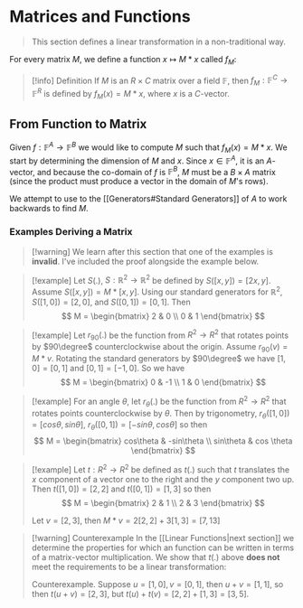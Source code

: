 # Matrices and Functions

> This section defines a linear transformation in a non-traditional way.

For every matrix $M$, we define a function $x \mapsto M * x$ called $f_M$:

> [!info] Definition
> If $M$ is an $R \times C$ matrix over a field $\mathbb{F}$, then $f_M : \mathbb{F}^C \to \mathbb{F}^R$ is defined by $f_M(x) = M * x$, where $x$ is a $C$-vector.

## From Function to Matrix

Given $f : \mathbb{F}^A \to \mathbb{F}^B$ we would like to compute $M$ such that $f_M(x) = M *x$. We start by determining the dimension of $M$ and $x$. Since $x \in \mathbb{F}^A$, it is an $A$-vector, and because the co-domain of $f$ is $\mathbb{F}^B$, $M$ must be a $B \times A$ matrix (since the product must produce a vector in the domain of $M$'s rows).

We attempt to use to the [[Generators#Standard Generators]] of $A$ to work backwards to find $M$.

### Examples Deriving a Matrix

> [!warning] We learn after this section that one of the examples is **invalid**. I've included the proof alongside the example below.

> [!example]
> Let $S(.)$, $S: \mathbb{R}^2 \to \mathbb{R}^2$ be defined by $S([x, y]) = [2x, y]$. Assume $S([x, y]) = M * [x, y]$. Using our standard generators for $\mathbb{R}^2$, $S([1, 0]) = [2, 0]$, and $S([0, 1]) = [0, 1]$.  Then
>$$
>M =
>\begin{bmatrix}
>2 & 0 \\
>0 & 1
>\end{bmatrix}
>$$


> [!example]
> Let $r_{90}(.)$ be the function from $R^2 \to R^2$ that rotates points by $90\degree$ counterclockwise about the origin. Assume $r_{90}(v) = M * v$. Rotating the standard generators by $90\degree$ we have $[1, 0] = [0, 1]$ and $[0, 1] = [-1, 0]$. So we have
> $$
> M =
> \begin{bmatrix}
> 0 & -1 \\
> 1 & 0
> \end{bmatrix}
> $$

> [!example]
> For an angle $\theta$, let $r_\theta(.)$ be the function from $R^2 \to R^2$ that rotates points counterclockwise by $\theta$. Then by trigonometry, $r_\theta([1, 0]) = [cos \theta, sin \theta]$, $r_\theta([0, 1]) = [-sin \theta, cos \theta]$ so then
> $$
> M =
> \begin{bmatrix}
> cos\theta & -sin\theta \\
> sin\theta & cos \theta
> \end{bmatrix}
> $$


> [!example]
> Let $t: R^2 \to R^2$ be defined as $t(.)$ such that $t$ translates the $x$ component of a vector one to the right and the $y$ component two up. Then $t([1, 0]) = [2, 2]$ and $t([0, 1]) = [1, 3]$ so then
> $$
> M =
> \begin{bmatrix}
> 2 & 1 \\
> 2 & 3
> \end{bmatrix}
> $$
>
> Let $v = [2, 3]$, then $M * v = 2[2, 2] + 3[1, 3] = [7, 13]$

> [!warning] Counterexample
> In the [[Linear Functions|next section]] we determine the properties for which an function can be written in terms of a matrix-vector multiplication. We show that $t(.)$ above **does not** meet the requirements to be a linear transformation:
>
> Counterexample.
> Suppose $u = [1, 0], v = [0, 1]$, then $u + v = [1, 1]$, so then $t(u + v) = [2, 3]$, but $t(u) + t(v) = [2, 2] + [1, 3] = [3, 5]$.
